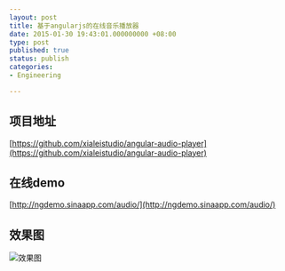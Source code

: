 ```yaml
---
layout: post
title: 基于angularjs的在线音乐播放器
date: 2015-01-30 19:43:01.000000000 +08:00
type: post
published: true
status: publish
categories:
- Engineering

---
```


## 项目地址
[https://github.com/xialeistudio/angular-audio-player](https://github.com/xialeistudio/angular-audio-player)
## 在线demo
[http://ngdemo.sinaapp.com/audio/](http://ngdemo.sinaapp.com/audio/)

## 效果图
![效果图](https://og5r5kasb.qnssl.com/wp-content/uploads/2015/01/QQ%E6%88%AA%E5%9B%BE20150130194035.png)